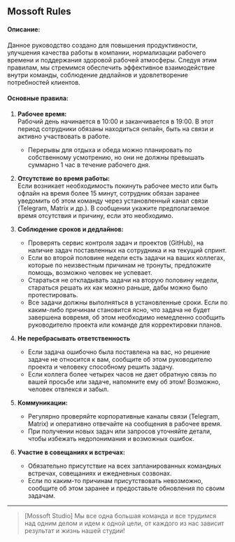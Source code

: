 ## Mossoft Rules

#### **Описание:**  
Данное руководство создано для повышения продуктивности, улучшения качества работы в компании, нормализации рабочего времени и поддержания здоровой рабочей атмосферы. Следуя этим правилам, мы стремимся обеспечить эффективное взаимодействие внутри команды, соблюдение дедлайнов и удовлетворение потребностей клиентов.


#### **Основные правила:**
1. **Рабочее время:**  
   Рабочий день начинается в 10:00 и заканчивается в 19:00. В этот период сотрудники обязаны находиться онлайн, быть на связи и активно участвовать в работе.  
   - Перерывы для отдыха и обеда можно планировать по собственному усмотрению, но они не должны превышать суммарно 1 час в течение рабочего дня.
   
2. **Отсутствие во время работы:**  
   Если возникает необходимость покинуть рабочее место или быть офлайн на время более 15 минут, сотрудник обязан заранее уведомить об этом команду через установленный канал связи (Telegram, Matrix и др.). В сообщении укажите предполагаемое время отсутствия и причину, если это необходимо.

3. **Соблюдение сроков и дедлайнов:**  
   - Проверять сервис контроля задач и проектов (GitHub), на наличие задач поставленных на сотрудника и на текущий спринт. 
   - Если во второй половине недели есть задачи на ваших коллегах, которые по неизвестным причинам не тронуты, предложите помощь, возможно человек не успевает. 
   - Стараться не откладывать задачи на вторую половину недели, стараться решать их как можно раньше, дабы можно было протестировать. 
   - Все задачи должны выполняться в установленные сроки. Если по каким-либо причинам становится ясно, что задача не будет завершена вовремя, об этом необходимо немедленно сообщить руководителю проекта или команде для корректировки планов.

4. **Не перебрасывать ответственность**
   - Если задача ошибочно была поставлена на вас, но решение задаче не относится к вам, сообщите об этом руководителю проекта и человеку способному решить задачу. 
   - Если коллега более четырех часов не дает обратную связь по вашей просьбе или задаче, напомните ему об этом! Возможно, человек отвлекся и забыл. 

5. **Коммуникации:**  
   - Регулярно проверяйте корпоративные каналы связи (Telegram, Matrix) и оперативно отвечайте на сообщения в рабочее время.
   - При получении новых задач или запросов уточняйте детали, чтобы избежать недопонимания и возможных ошибок.
   
6. **Участие в совещаниях и встречах:**  
   - Обязательно присутствие на всех запланированных командных встречах, совещаниях и ежедневных созвонах. 
   - Если по каким-то причинам присутствовать невозможно, сообщите об этом заранее и предоставьте обновления по своим задачам.

---

>[Mossoft Studio]
>Мы все одна большая команда и все трудимся над одним делом и идем к одной цели, от каждого из нас зависит результат и жизнь нашей студии!



